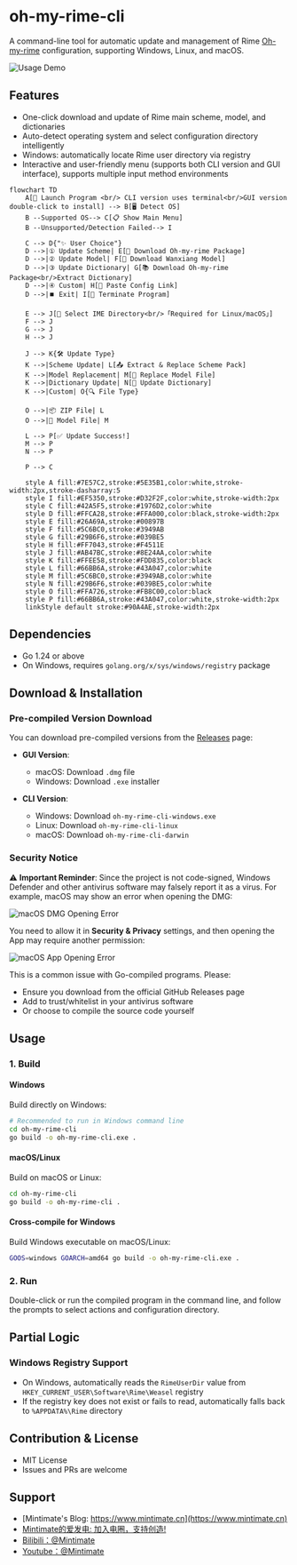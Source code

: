 # oh-my-rime-cli

A command-line tool for automatic update and management of Rime [Oh-my-rime](https://github.com/Mintimate/oh-my-rime) configuration, supporting Windows, Linux, and macOS.

![Usage Demo](./assets/img/usingApp.webp)

## Features
- One-click download and update of Rime main scheme, model, and dictionaries
- Auto-detect operating system and select configuration directory intelligently
- Windows: automatically locate Rime user directory via registry
- Interactive and user-friendly menu (supports both CLI version and GUI interface), supports multiple input method environments

```mermaid
flowchart TD
    A[🌟 Launch Program <br/> CLI version uses terminal<br/>GUI version double-click to install] --> B[🖥️ Detect OS]
    B --Supported OS--> C[📋 Show Main Menu]
    B --Unsupported/Detection Failed--> I
    
    C --> D{"✨ User Choice"}
    D -->|① Update Scheme| E[💼 Download Oh-my-rime Package]
    D -->|② Update Model| F[🧠 Download Wanxiang Model]
    D -->|③ Update Dictionary| G[📚 Download Oh-my-rime Package<br/>Extract Dictionary]
    D -->|④ Custom| H[🔗 Paste Config Link]
    D -->|⏹️ Exit| I[👋 Terminate Program]
    
    E --> J[📂 Select IME Directory<br/>「Required for Linux/macOS」]
    F --> J
    G --> J
    H --> J
    
    J --> K{🛠️ Update Type}
    K -->|Scheme Update| L[📤 Extract & Replace Scheme Pack]
    K -->|Model Replacement| M[💾 Replace Model File]
    K -->|Dictionary Update| N[🔄 Update Dictionary]
    K -->|Custom| O{🔍 File Type}
    
    O -->|📦 ZIP File| L
    O -->|🧾 Model File| M
    
    L --> P[✅ Update Success!]
    M --> P
    N --> P
    
    P --> C

    style A fill:#7E57C2,stroke:#5E35B1,color:white,stroke-width:2px,stroke-dasharray:5
    style I fill:#EF5350,stroke:#D32F2F,color:white,stroke-width:2px
    style C fill:#42A5F5,stroke:#1976D2,color:white
    style D fill:#FFCA28,stroke:#FFA000,color:black,stroke-width:2px
    style E fill:#26A69A,stroke:#00897B
    style F fill:#5C6BC0,stroke:#3949AB
    style G fill:#29B6F6,stroke:#039BE5
    style H fill:#FF7043,stroke:#F4511E
    style J fill:#AB47BC,stroke:#8E24AA,color:white
    style K fill:#FFEE58,stroke:#FDD835,color:black
    style L fill:#66BB6A,stroke:#43A047,color:white
    style M fill:#5C6BC0,stroke:#3949AB,color:white
    style N fill:#29B6F6,stroke:#039BE5,color:white
    style O fill:#FFA726,stroke:#FB8C00,color:black
    style P fill:#66BB6A,stroke:#43A047,color:white,stroke-width:2px
    linkStyle default stroke:#90A4AE,stroke-width:2px
```

## Dependencies
- Go 1.24 or above
- On Windows, requires `golang.org/x/sys/windows/registry` package

## Download & Installation

### Pre-compiled Version Download

You can download pre-compiled versions from the [Releases](https://github.com/Mintimate/oh-my-rime-cli/releases) page:

- **GUI Version**:
  - macOS: Download `.dmg` file
  - Windows: Download `.exe` installer

- **CLI Version**:
  - Windows: Download `oh-my-rime-cli-windows.exe`
  - Linux: Download `oh-my-rime-cli-linux`
  - macOS: Download `oh-my-rime-cli-darwin`

### Security Notice

⚠️ **Important Reminder**: Since the project is not code-signed, Windows Defender and other antivirus software may falsely report it as a virus. For example, macOS may show an error when opening the DMG:

![macOS DMG Opening Error](./assets/img/openDmgWarning.webp)

You need to allow it in **Security & Privacy** settings, and then opening the App may require another permission:

![macOS App Opening Error](./assets/img/openAppWarning.webp)

This is a common issue with Go-compiled programs. Please:
- Ensure you download from the official GitHub Releases page
- Add to trust/whitelist in your antivirus software
- Or choose to compile the source code yourself

## Usage

### 1. Build

#### Windows
Build directly on Windows:
```sh
# Recommended to run in Windows command line
cd oh-my-rime-cli
go build -o oh-my-rime-cli.exe .
```

#### macOS/Linux
Build on macOS or Linux:
```sh
cd oh-my-rime-cli
go build -o oh-my-rime-cli .
```

#### Cross-compile for Windows
Build Windows executable on macOS/Linux:
```sh
GOOS=windows GOARCH=amd64 go build -o oh-my-rime-cli.exe .
```

### 2. Run

Double-click or run the compiled program in the command line, and follow the prompts to select actions and configuration directory.

## Partial Logic

### Windows Registry Support
- On Windows, automatically reads the `RimeUserDir` value from `HKEY_CURRENT_USER\Software\Rime\Weasel` registry
- If the registry key does not exist or fails to read, automatically falls back to `%APPDATA%\Rime` directory


## Contribution & License
- MIT License
- Issues and PRs are welcome

## Support

- [Mintimate's Blog: https://www.mintimate.cn](https://www.mintimate.cn)
- [Mintimate的爱发电: 加入电圈，支持创造!](https://afdian.net/a/mintimate)
- [Bilibili：@Mintimate](https://space.bilibili.com/355567627)
- [Youtube：@Mintimate](https://www.youtube.com/channel/UCI7LLdUGNzkcKOE7grAqCoA)
